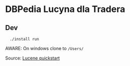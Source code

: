 DBPedia Lucyna dla Tradera
===================

## Dev
```
  ./install run
```

AWARE: On windows clone to `/Users/`

Source: [Lucene quickstart](https://github.com/dbpedia-spotlight/lucene-quickstarter)
